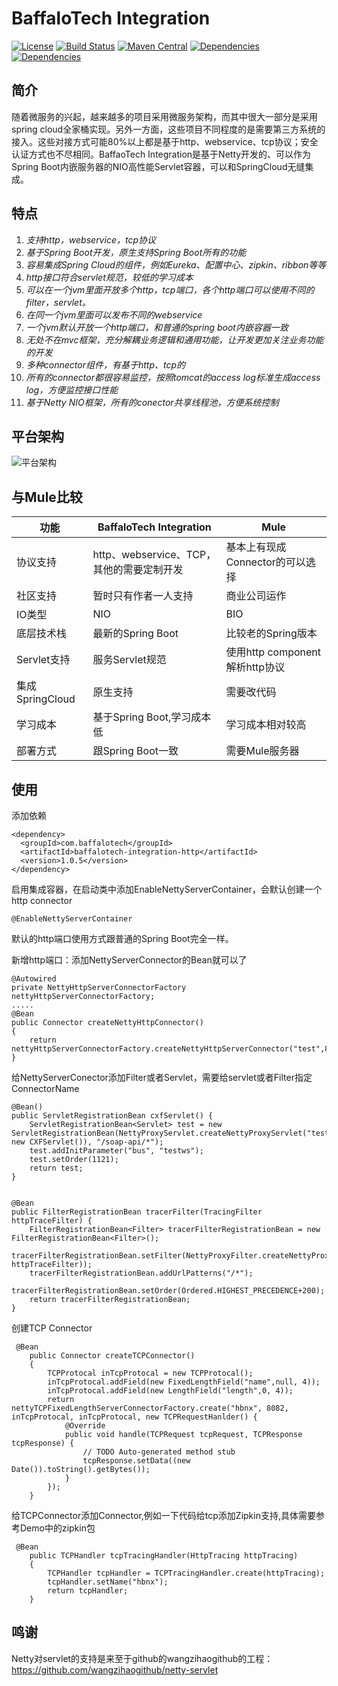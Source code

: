 # BaffaloTech Integration
[![License](https://img.shields.io/badge/license-Apache%202-blue)](https://github.com/chijinhuang/baffalotech/blob/master/LICENSE) [![Build Status](https://travis-ci.org/chijinhuang/baffalotech.svg?branch=master)](https://travis-ci.org/chijinhuang/baffalotech) [![Maven Central](https://maven-badges.herokuapp.com/maven-central/com.baffalotech/baffalotech-integration-http/badge.svg)](https://maven-badges.herokuapp.com/maven-central/com.baffalotech/baffalotech-integration-http)  [![Dependencies](https://img.shields.io/badge/Spring%20Boot-2.1.6.RELEASE-blue.svg)](https://spring.io/projects/spring-boot) [![Dependencies](https://img.shields.io/badge/Netty-4.1.37.Final-green.svg)](https://netty.io/)

## 简介
随着微服务的兴起，越来越多的项目采用微服务架构，而其中很大一部分是采用spring cloud全家桶实现。另外一方面，这些项目不同程度的是需要第三方系统的接入。这些对接方式可能80%以上都是基于http、webservice、tcp协议；安全认证方式也不尽相同。BaffaoTech Integration是基于Netty开发的、可以作为Spring Boot内嵌服务器的NIO高性能Servlet容器，可以和SpringCloud无缝集成。

## 特点
1. *支持http，webservice，tcp协议*
2. *基于Spring Boot开发，原生支持Spring Boot所有的功能*
3. *容易集成Spring Cloud的组件，例如Eureka、配置中心、zipkin、ribbon等等*
4. *http接口符合servlet规范，较低的学习成本*
5. *可以在一个jvm里面开放多个http，tcp端口，各个http端口可以使用不同的filter，servlet。*
6. *在同一个jvm里面可以发布不同的webservice*
7. *一个jvm默认开放一个http端口，和普通的spring boot内嵌容器一致*
8. *无处不在mvc框架，充分解耦业务逻辑和通用功能，让开发更加关注业务功能的开发*
9. *多种connector组件，有基于http、tcp的*
10. *所有的connector都很容易监控，按照tomcat的access log标准生成access log，方便监控接口性能*
11. *基于Netty NIO框架，所有的conector共享线程池，方便系统控制*

## 平台架构

![平台架构](https://github.com/chijinhuang/baffalotech/blob/master/platform.png)

## 与Mule比较
| 功能  | BaffaloTech Integration| Mule|
| ---------- | -----------| -----------|
| 协议支持   | http、webservice、TCP，其他的需要定制开发  | 基本上有现成Connector的可以选择  |
| 社区支持   | 暂时只有作者一人支持  | 商业公司运作  |
| IO类型   | NIO  | BIO  |
| 底层技术栈   | 最新的Spring Boot  | 比较老的Spring版本  |
| Servlet支持   | 服务Servlet规范  | 使用http component解析http协议  |
| 集成SpringCloud   | 原生支持  | 需要改代码  |
| 学习成本   | 基于Spring Boot,学习成本低  | 学习成本相对较高  |
| 部署方式  | 跟Spring Boot一致  | 需要Mule服务器  |

## 使用

添加依赖
```
<dependency>
  <groupId>com.baffalotech</groupId>
  <artifactId>baffalotech-integration-http</artifactId>
  <version>1.0.5</version>
</dependency>
```

启用集成容器，在启动类中添加EnableNettyServerContainer，会默认创建一个http connector
```
@EnableNettyServerContainer
```

默认的http端口使用方式跟普通的Spring Boot完全一样。

新增http端口：添加NettyServerConnector的Bean就可以了
```
@Autowired
private NettyHttpServerConnectorFactory nettyHttpServerConnectorFactory;
.....
@Bean
public Connector createNettyHttpConnector()
{
	return nettyHttpServerConnectorFactory.createNettyHttpServerConnector("test",8081);
}
```

给NettyServerConector添加Filter或者Servlet，需要给servlet或者Filter指定ConnectorName
```
@Bean()
public ServletRegistrationBean cxfServlet() {
	ServletRegistrationBean<Servlet> test = new ServletRegistrationBean(NettyProxyServlet.createNettyProxyServlet("test", new CXFServlet()), "/soap-api/*");
	test.addInitParameter("bus", "testws");
	test.setOrder(1121);
	return test;
}


@Bean
public FilterRegistrationBean tracerFilter(TracingFilter httpTraceFilter) {
	FilterRegistrationBean<Filter> tracerFilterRegistrationBean = new FilterRegistrationBean<Filter>();
	tracerFilterRegistrationBean.setFilter(NettyProxyFilter.createNettyProxyFilter("test", httpTraceFilter));
	tracerFilterRegistrationBean.addUrlPatterns("/*");
	tracerFilterRegistrationBean.setOrder(Ordered.HIGHEST_PRECEDENCE+200);
	return tracerFilterRegistrationBean;
}
```
创建TCP Connector
```
 @Bean
    public Connector createTCPConnector()
    {
    	TCPProtocal inTcpProtocal = new TCPProtocal();
    	inTcpProtocal.addField(new FixedLengthField("name",null, 4));
    	inTcpProtocal.addField(new LengthField("length",0, 4));
    	return nettyTCPFixedLengthServerConnectorFactory.create("hbnx", 8082, inTcpProtocal, inTcpProtocal, new TCPRequestHanlder() {
			@Override
			public void handle(TCPRequest tcpRequest, TCPResponse tcpResponse) {
				// TODO Auto-generated method stub
				tcpResponse.setData((new Date()).toString().getBytes());
			}
		});
    }
```

给TCPConnector添加Connector,例如一下代码给tcp添加Zipkin支持,具体需要参考Demo中的zipkin包
```
 @Bean
    public TCPHandler tcpTracingHandler(HttpTracing httpTracing)
    {
    	TCPHandler tcpHandler = TCPTracingHandler.create(httpTracing);
    	tcpHandler.setName("hbnx");
    	return tcpHandler;
    }
```

## 鸣谢
Netty对servlet的支持是来至于github的wangzihaogithub的工程：https://github.com/wangzihaogithub/netty-servlet


